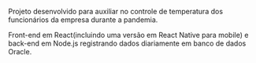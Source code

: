 Projeto desenvolvido para auxiliar no controle de temperatura dos funcionários da empresa durante a pandemia.

Front-end em React(incluindo uma versão em React Native para mobile) e back-end em Node.js registrando dados diariamente em banco de dados Oracle.
